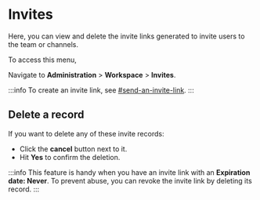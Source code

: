 # Invites

Here, you can view and delete the invite links generated to invite users to the team or channels.

To access this menu,&#x20;

Navigate to **Administration** > **Workspace** > **Invites**.

:::info
To create an invite link, see [#send-an-invite-link](../user-guides/rooms/discussions/manage-discussion-members.md#send-an-invite-link "mention").
:::

## Delete a record

If you want to delete any of these invite records:

* Click the **cancel** button next to it.
* Hit **Yes** to confirm the deletion.

:::info
This feature is handy when you have an invite link with an **Expiration** **date: Never**. To prevent abuse, you can revoke the invite link by deleting its record.
:::
